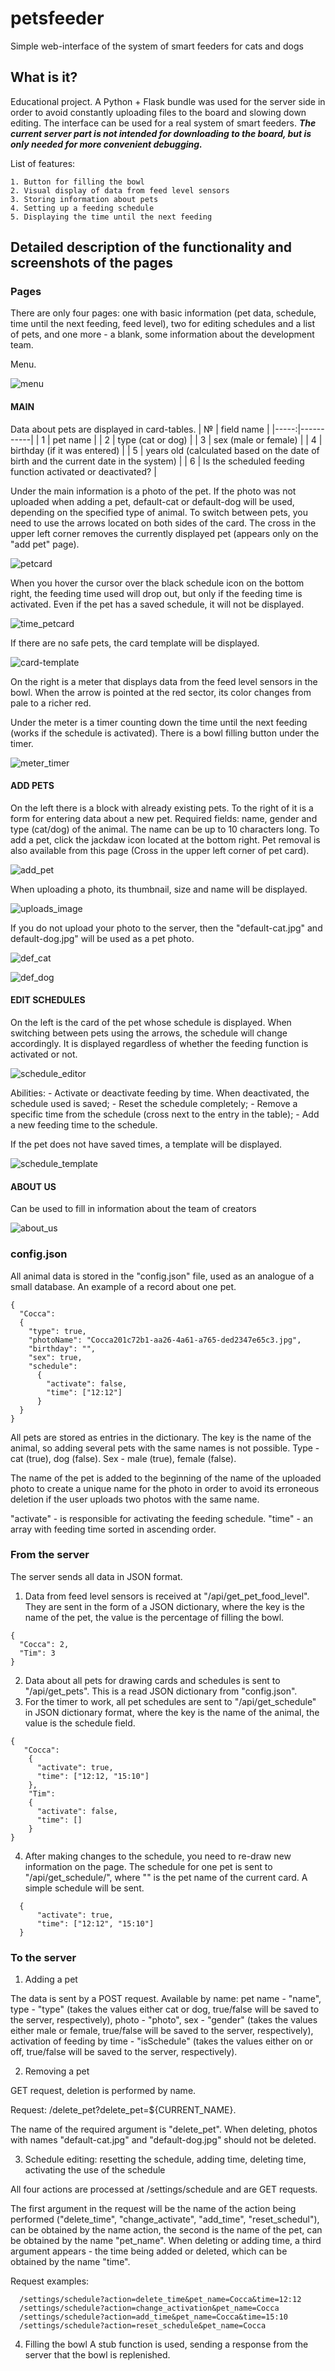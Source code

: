 # petsfeeder
Simple web-interface of the system of smart feeders for cats and dogs
## What is it?
Educational project. A Python + Flask bundle was used for the server side in order to avoid constantly uploading files to the board and slowing down editing. The interface can be used for a real system of smart feeders. ***The current server part is not intended for downloading to the board, but is only needed for more convenient debugging.***

List of features:

    1. Button for filling the bowl
    2. Visual display of data from feed level sensors
    3. Storing information about pets
    4. Setting up a feeding schedule
    5. Displaying the time until the next feeding
    
## Detailed description of the functionality and screenshots of the pages
### Pages
There are only four pages: one with basic information (pet data, schedule, time until the next feeding, feed level), two for editing schedules and a list of pets, and one more - a blank, some information about the development team.

Menu.

![menu](https://user-images.githubusercontent.com/115879518/208164146-deca5dc6-0390-48a7-8367-c750b6b4867e.png)

#### MAIN

Data about pets are displayed in card-tables.
| № | field name     |
|-----:|-----------|
| 1 | pet name |
| 2 | type (cat or dog) |
| 3 | sex (male or female) |
| 4 | birthday (if it was entered) |
| 5 | years old (calculated based on the date of birth and the current date in the system) | 
| 6 | Is the scheduled feeding function activated or deactivated? |

Under the main information is a photo of the pet. If the photo was not uploaded when adding a pet, default-cat or default-dog will be used, depending on the specified type of animal. To switch between pets, you need to use the arrows located on both sides of the card. The cross in the upper left corner removes the currently displayed pet (appears only on the "add pet" page).

![petcard](https://user-images.githubusercontent.com/115879518/208161563-c92b5e26-3caa-49c2-b81f-c3f8a0cc9563.png)

When you hover the cursor over the black schedule icon on the bottom right, the feeding time used will drop out, but only if the feeding time is activated. Even if the pet has a saved schedule, it will not be displayed.

![time_petcard](https://user-images.githubusercontent.com/115879518/208164313-5cf7942d-b29f-434a-92e5-33b39354e907.png)

If there are no safe pets, the card template will be displayed.

![card-template](https://user-images.githubusercontent.com/115879518/208213886-6e09946c-f667-4376-83af-a2b8ca5eca52.png)

On the right is a meter that displays data from the feed level sensors in the bowl. When the arrow is pointed at the red sector, its color changes from pale to a richer red.

Under the meter is a timer counting down the time until the next feeding (works if the schedule is activated).
There is a bowl filling button under the timer.

![meter_timer](https://user-images.githubusercontent.com/115879518/208162012-c6af291b-892c-43c8-afb6-64dc19dd4f4a.png)

#### ADD PETS

On the left there is a block with already existing pets. To the right of it is a form for entering data about a new pet. Required fields: name, gender and type (cat/dog) of the animal. The name can be up to 10 characters long.
To add a pet, click the jackdaw icon located at the bottom right.
Pet removal is also available from this page (Cross in the upper left corner of pet card).

![add_pet](https://user-images.githubusercontent.com/115879518/208162183-0e7e70fb-0369-49ec-b2c1-3b85bcabae3b.png)

When uploading a photo, its thumbnail, size and name will be displayed.

![uploads_image](https://user-images.githubusercontent.com/115879518/208162381-090d6608-9ccd-4e54-ae82-a77df5c234fe.png)

If you do not upload your photo to the server, then the "default-cat.jpg" and default-dog.jpg" will be used as a pet photo.

![def_cat](https://user-images.githubusercontent.com/115879518/208162599-49b3b04b-9ead-477e-883a-8f4664d05d55.png)

![def_dog](https://user-images.githubusercontent.com/115879518/208163160-6d12e06d-172f-447b-aad2-04fa30a0d5ac.png)

#### EDIT SCHEDULES

On the left is the card of the pet whose schedule is displayed. When switching between pets using the arrows, the schedule will change accordingly. It is displayed regardless of whether the feeding function is activated or not.

![schedule_editor](https://user-images.githubusercontent.com/115879518/208163360-2104b4ae-956f-44e8-b646-f4ceedf06d3c.png)

Abilities:
    - Activate or deactivate feeding by time. When deactivated, the schedule used is saved;
    - Reset the schedule completely;
    - Remove a specific time from the schedule (cross next to the entry in the table);
    - Add a new feeding time to the schedule.

If the pet does not have saved times, a template will be displayed.

![schedule_template](https://user-images.githubusercontent.com/115879518/208209249-c9947ca0-bddb-47b0-97bd-a0b986e6f6ce.png)

#### ABOUT US

Can be used to fill in information about the team of creators

![about_us](https://user-images.githubusercontent.com/115879518/208163697-eec44ffb-17f3-4627-a366-94d92660c84e.png)

### config.json

All animal data is stored in the "config.json" file, used as an analogue of a small database.
An example of a record about one pet.

```
{ 
  "Cocca": 
  {
    "type": true,
    "photoName": "Cocca201c72b1-aa26-4a61-a765-ded2347e65c3.jpg",
    "birthday": "",
    "sex": true,
    "schedule": 
      {
        "activate": false,
        "time": ["12:12"]
      }
  }
}
```

All pets are stored as entries in the dictionary. The key is the name of the animal, so adding several pets with the same names is not possible.
Type - cat (true), dog (false). Sex - male (true), female (false).

The name of the pet is added to the beginning of the name of the uploaded photo to create a unique name for the photo in order to avoid its erroneous deletion if the user uploads two photos with the same name.

"activate" - is responsible for activating the feeding schedule. "time" - an array with feeding time sorted in ascending order.

### From the server

The server sends all data in JSON format.

1. Data from feed level sensors is received at "/api/get_pet_food_level". They are sent in the form of a JSON dictionary, where the key is the name of the pet, the value is the percentage of filling the bowl.

```
{
  "Cocca": 2,
  "Tim": 3
}
```
2. Data about all pets for drawing cards and schedules is sent to "/api/get_pets". This is a read JSON dictionary from "config.json".
3. For the timer to work, all pet schedules are sent to "/api/get_schedule" in JSON dictionary format, where the key is the name of the animal, the value is the schedule field.

```
{
   "Cocca": 
    { 
      "activate": true,
      "time": ["12:12, "15:10"]
    },
    "Tim": 
    {
      "activate": false,
      "time": []
    }
}
```
  4. After making changes to the schedule, you need to re-draw new information on the page. The schedule for one pet is sent to "/api/get_schedule/<petName>", where "<petName>" is the pet name of the current card. A simple schedule will be sent.
 
```
  { 
      "activate": true,
      "time": ["12:12", "15:10"]
  }
```

### To the server
  
1. Adding a pet
  
The data is sent by a POST request. Available by name: pet name - "name", type - "type" (takes the values either cat or dog, true/false will be saved to the server, respectively), photo - "photo", sex - "gender" (takes the values either male or female, true/false will be saved to the server, respectively), activation of feeding by time - "isSchedule" (takes the values either on or off, true/false will be saved to the server, respectively).
  
2. Removing a pet
  
GET request, deletion is performed by name.
 
Request: /delete_pet?delete_pet=${CURRENT_NAME}.
 
The name of the required argument is "delete_pet". When deleting, photos with names "default-cat.jpg" and "default-dog.jpg" should not be deleted.

3. Schedule editing: resetting the schedule, adding time, deleting time, activating the use of the schedule
  
All four actions are processed at /settings/schedule and are GET requests.

The first argument in the request will be the name of the action being performed ("delete_time", "change_activate", "add_time", "reset_schedul"), can be obtained by the name action, the second is the name of the pet, can be obtained by the name "pet_name". When deleting or adding time, a third argument appears - the time being added or deleted, which can be obtained by the name "time".
  
Request examples:
  
```
  /settings/schedule?action=delete_time&pet_name=Cocca&time=12:12
  /settings/schedule?action=change_activation&pet_name=Cocca
  /settings/schedule?action=add_time&pet_name=Cocca&time=15:10
  /settings/schedule?action=reset_schedule&pet_name=Cocca
```
4. Filling the bowl
A stub function is used, sending a response from the server that the bowl is replenished.
